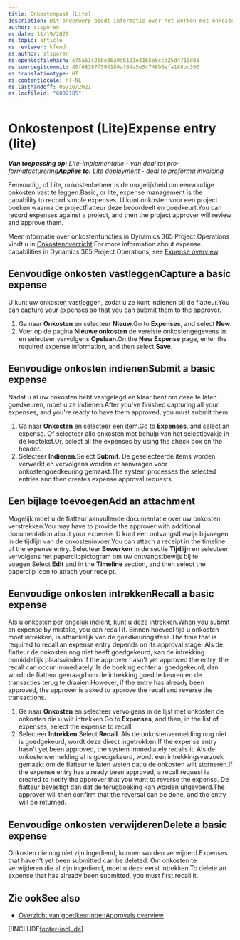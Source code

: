 ```yaml
---
title: Onkostenpost (Lite)
description: Dit onderwerp biedt informatie over het werken met onkosteninvoer in een Lite-implementatie.
author: stsporen
ms.date: 11/19/2020
ms.topic: article
ms.reviewer: kfend
ms.author: stsporen
ms.openlocfilehash: e75a61c25be06a9db121e8165e8ccd25d4719d08
ms.sourcegitcommit: 40f68387f594180af64a5e5c748b6efa188bd300
ms.translationtype: HT
ms.contentlocale: nl-NL
ms.lasthandoff: 05/10/2021
ms.locfileid: "6002185"
---
```

# <a name="expense-entry-lite"></a><span data-ttu-id="5ce7d-103">Onkostenpost (Lite)</span><span class="sxs-lookup"><span data-stu-id="5ce7d-103">Expense entry (lite)</span></span>

<span data-ttu-id="5ce7d-104">_**Van toepassing op:** Lite-implementatie - van deal tot pro-formafacturering_</span><span class="sxs-lookup"><span data-stu-id="5ce7d-104">_**Applies to:** Lite deployment - deal to proforma invoicing_</span></span>

<span data-ttu-id="5ce7d-105">Eenvoudig, of Lite, onkostenbeheer is de mogelijkheid om eenvoudige onkosten vast te leggen.</span><span class="sxs-lookup"><span data-stu-id="5ce7d-105">Basic, or lite, expense management is the capability to record simple expenses.</span></span> <span data-ttu-id="5ce7d-106">U kunt onkosten voor een project boeken waarna de projectfiatteur deze beoordeelt en goedkeurt.</span><span class="sxs-lookup"><span data-stu-id="5ce7d-106">You can record expenses against a project, and then the project approver will review and approve them.</span></span>

<span data-ttu-id="5ce7d-107">Meer informatie over onkostenfuncties in Dynamics 365 Project Operations vindt u in [Onkostenoverzicht](expense-overview.md).</span><span class="sxs-lookup"><span data-stu-id="5ce7d-107">For more information about expense capabilities in Dynamics 365 Project Operations, see [Expense overview](expense-overview.md).</span></span>

## <a name="capture-a-basic-expense"></a><span data-ttu-id="5ce7d-108">Eenvoudige onkosten vastleggen</span><span class="sxs-lookup"><span data-stu-id="5ce7d-108">Capture a basic expense</span></span>

<span data-ttu-id="5ce7d-109">U kunt uw onkosten vastleggen, zodat u ze kunt indienen bij de fiatteur.</span><span class="sxs-lookup"><span data-stu-id="5ce7d-109">You can capture your expenses so that you can submit them to the approver.</span></span>

1. <span data-ttu-id="5ce7d-110">Ga naar **Onkosten** en selecteer **Nieuw**.</span><span class="sxs-lookup"><span data-stu-id="5ce7d-110">Go to **Expenses**, and select **New**.</span></span>
2. <span data-ttu-id="5ce7d-111">Voer op de pagina **Nieuwe onkosten** de vereiste onkostengegevens in en selecteer vervolgens **Opslaan**.</span><span class="sxs-lookup"><span data-stu-id="5ce7d-111">On the **New Expense** page, enter the required expense information, and then select **Save**.</span></span>

## <a name="submit-a-basic-expense"></a><span data-ttu-id="5ce7d-112">Eenvoudige onkosten indienen</span><span class="sxs-lookup"><span data-stu-id="5ce7d-112">Submit a basic expense</span></span>

<span data-ttu-id="5ce7d-113">Nadat u al uw onkosten hebt vastgelegd en klaar bent om deze te laten goedkeuren, moet u ze indienen.</span><span class="sxs-lookup"><span data-stu-id="5ce7d-113">After you've finished capturing all your expenses, and you're ready to have them approved, you must submit them.</span></span>

1. <span data-ttu-id="5ce7d-114">Ga naar **Onkosten** en selecteer een item.</span><span class="sxs-lookup"><span data-stu-id="5ce7d-114">Go to **Expenses**, and select an expense.</span></span> <span data-ttu-id="5ce7d-115">Of selecteer alle onkosten met behulp van het selectievakje in de koptekst.</span><span class="sxs-lookup"><span data-stu-id="5ce7d-115">Or, select all the expenses by using the check box on the header.</span></span>
2. <span data-ttu-id="5ce7d-116">Selecteer **Indienen**.</span><span class="sxs-lookup"><span data-stu-id="5ce7d-116">Select **Submit**.</span></span> <span data-ttu-id="5ce7d-117">De geselecteerde items worden verwerkt en vervolgens worden er aanvragen voor onkostengoedkeuring gemaakt.</span><span class="sxs-lookup"><span data-stu-id="5ce7d-117">The system processes the selected entries and then creates expense approval requests.</span></span>

## <a name="add-an-attachment"></a><span data-ttu-id="5ce7d-118">Een bijlage toevoegen</span><span class="sxs-lookup"><span data-stu-id="5ce7d-118">Add an attachment</span></span>

<span data-ttu-id="5ce7d-119">Mogelijk moet u de fiatteur aanvullende documentatie over uw onkosten verstrekken.</span><span class="sxs-lookup"><span data-stu-id="5ce7d-119">You may have to provide the approver with additional documentation about your expense.</span></span> <span data-ttu-id="5ce7d-120">U kunt een ontvangstbewijs bijvoegen in de tijdlijn van de onkosteninvoer.</span><span class="sxs-lookup"><span data-stu-id="5ce7d-120">You can attach a receipt in the timeline of the expense entry.</span></span> <span data-ttu-id="5ce7d-121">Selecteer **Bewerken** in de sectie **Tijdlijn** en selecteer vervolgens het paperclippictogram om uw ontvangstbewijs bij te voegen.</span><span class="sxs-lookup"><span data-stu-id="5ce7d-121">Select **Edit** and in the **Timeline** section, and then select the paperclip icon to attach your receipt.</span></span>

## <a name="recall-a-basic-expense"></a><span data-ttu-id="5ce7d-122">Eenvoudige onkosten intrekken</span><span class="sxs-lookup"><span data-stu-id="5ce7d-122">Recall a basic expense</span></span>

<span data-ttu-id="5ce7d-123">Als u onkosten per ongeluk indient, kunt u deze intrekken.</span><span class="sxs-lookup"><span data-stu-id="5ce7d-123">When you submit an expense by mistake, you can recall it.</span></span> <span data-ttu-id="5ce7d-124">Binnen hoeveel tijd u onkosten moet intrekken, is afhankelijk van de goedkeuringsfase.</span><span class="sxs-lookup"><span data-stu-id="5ce7d-124">The time that is required to recall an expense entry depends on its approval stage.</span></span>  <span data-ttu-id="5ce7d-125">Als de fiatteur de onkosten nog niet heeft goedgekeurd, kan de intrekking onmiddellijk plaatsvinden.</span><span class="sxs-lookup"><span data-stu-id="5ce7d-125">If the approver hasn't yet approved the entry, the recall can occur immediately.</span></span> <span data-ttu-id="5ce7d-126">Is de boeking echter al goedgekeurd, dan wordt de fiatteur gevraagd om de intrekking goed te keuren en de transacties terug te draaien.</span><span class="sxs-lookup"><span data-stu-id="5ce7d-126">However, if the entry has already been approved, the approver is asked to approve the recall and reverse the transactions.</span></span>

1. <span data-ttu-id="5ce7d-127">Ga naar **Onkosten** en selecteer vervolgens in de lijst met onkosten de onkosten die u wilt intrekken.</span><span class="sxs-lookup"><span data-stu-id="5ce7d-127">Go to **Expenses**, and then, in the list of expenses, select the expense to recall.</span></span>
2. <span data-ttu-id="5ce7d-128">Selecteer **Intrekken**.</span><span class="sxs-lookup"><span data-stu-id="5ce7d-128">Select **Recall**.</span></span> <span data-ttu-id="5ce7d-129">Als de onkostenvermelding nog niet is goedgekeurd, wordt deze direct ingetrokken.</span><span class="sxs-lookup"><span data-stu-id="5ce7d-129">If the expense entry hasn't yet been approved, the system immediately recalls it.</span></span> <span data-ttu-id="5ce7d-130">Als de onkostenvermelding al is goedgekeurd, wordt een intrekkingsverzoek gemaakt om de fiatteur te laten weten dat u de onkosten wilt storneren.</span><span class="sxs-lookup"><span data-stu-id="5ce7d-130">If the expense entry has already been approved, a recall request is created to notify the approver that you want to reverse the expense.</span></span> <span data-ttu-id="5ce7d-131">De fiatteur bevestigt dan dat de terugboeking kan worden uitgevoerd.</span><span class="sxs-lookup"><span data-stu-id="5ce7d-131">The approver will then confirm that the reversal can be done, and the entry will be returned.</span></span>

## <a name="delete-a-basic-expense"></a><span data-ttu-id="5ce7d-132">Eenvoudige onkosten verwijderen</span><span class="sxs-lookup"><span data-stu-id="5ce7d-132">Delete a basic expense</span></span>

<span data-ttu-id="5ce7d-133">Onkosten die nog niet zijn ingediend, kunnen worden verwijderd.</span><span class="sxs-lookup"><span data-stu-id="5ce7d-133">Expenses that haven't yet been submitted can be deleted.</span></span> <span data-ttu-id="5ce7d-134">Om onkosten te verwijderen die al zijn ingediend, moet u deze eerst intrekken.</span><span class="sxs-lookup"><span data-stu-id="5ce7d-134">To delete an expense that has already been submitted, you must first recall it.</span></span>

## <a name="see-also"></a><span data-ttu-id="5ce7d-135">Zie ook</span><span class="sxs-lookup"><span data-stu-id="5ce7d-135">See also</span></span>

- [<span data-ttu-id="5ce7d-136">Overzicht van goedkeuringen</span><span class="sxs-lookup"><span data-stu-id="5ce7d-136">Approvals overview</span></span>](../approvals/approvals-overview.md)


[!INCLUDE[footer-include](../includes/footer-banner.md)]